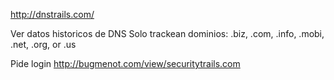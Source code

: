 http://dnstrails.com/

Ver datos historicos de DNS
Solo trackean dominios: .biz, .com, .info, .mobi, .net, .org, or .us

Pide login
http://bugmenot.com/view/securitytrails.com
